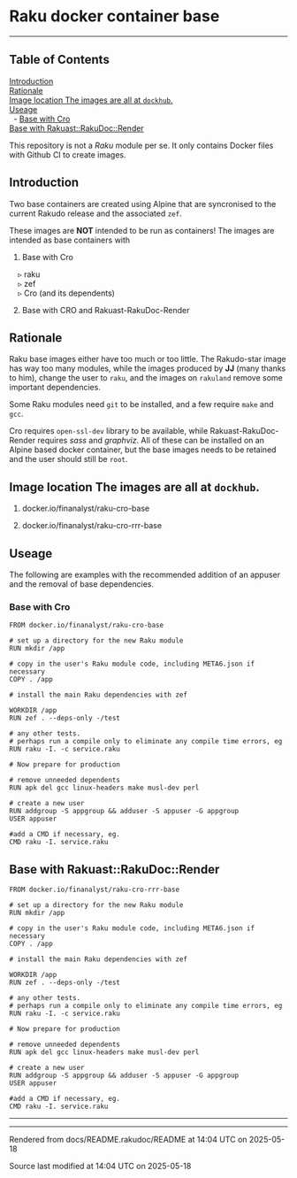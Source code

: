 
# Raku docker container base

----

## Table of Contents

<a href="#Introduction">Introduction</a>   
<a href="#Rationale">Rationale</a>   
<a href="#Image_location_The_images_are_all_at_dockhub.">Image location The images are all at `dockhub`.</a>   
<a href="#Useage">Useage</a>   
&nbsp;&nbsp;- <a href="#Base_with_Cro">Base with Cro</a>   
<a href="#Base_with_Rakuast::RakuDoc::Render">Base with Rakuast::RakuDoc::Render</a>   


<span class="para" id="e3d0f66"></span>This repository is not a *Raku* module per se. It only contains Docker files with Github CI to create images. 

<div id="Introduction"></div>

## Introduction
<span class="para" id="3cf8b77"></span>Two base containers are created using Alpine that are syncronised to the current Rakudo release and the associated `zef`. 

<span class="para" id="7588534"></span>These images are **NOT** intended to be run as containers! The images are intended as base containers with 



1. Base with Cro  



&nbsp;&nbsp;&nbsp;&nbsp;▹ raku  
&nbsp;&nbsp;&nbsp;&nbsp;▹ zef  
&nbsp;&nbsp;&nbsp;&nbsp;▹ Cro (and its dependents)  


2. Base with CRO and Rakuast-RakuDoc-Render  

<div id="Rationale"></div>

## Rationale
<span class="para" id="ae511e0"></span>Raku base images either have too much or too little. The Rakudo-star image has way too many modules, while the images produced by **JJ** (many thanks to him), change the user to `raku`, and the images on `rakuland` remove some important dependencies. 

<span class="para" id="0cc7af4"></span>Some Raku modules need `git` to be installed, and a few require `make` and `gcc`. 

<span class="para" id="cdd5615"></span>Cro requires `open-ssl-dev` library to be available, while Rakuast-RakuDoc-Render requires *sass* and *graphviz*. All of these can be installed on an Alpine based docker container, but the base images needs to be retained and the user should still be `root`. 


<div id="Image location The images are all at ``dockhub``."></div><div id="Image_location_The_images_are_all_at_dockhub."></div>

## Image location The images are all at `dockhub`.


1. docker.io/finanalyst/raku-cro-base  

2. docker.io/finanalyst/raku-cro-rrr-base  

<div id="Useage"></div>

## Useage
<span class="para" id="e7b2fc9"></span>The following are examples with the recommended addition of an appuser and the removal of base dependencies. 


<div id="Base with Cro"></div><div id="Base_with_Cro"></div>

### Base with Cro

```
FROM docker.io/finanalyst/raku-cro-base

# set up a directory for the new Raku module
RUN mkdir /app

# copy in the user's Raku module code, including META6.json if necessary
COPY . /app

# install the main Raku dependencies with zef

WORKDIR /app
RUN zef . --deps-only -/test

# any other tests.
# perhaps run a compile only to eliminate any compile time errors, eg
RUN raku -I. -c service.raku

# Now prepare for production

# remove unneeded dependents
RUN apk del gcc linux-headers make musl-dev perl

# create a new user
RUN addgroup -S appgroup && adduser -S appuser -G appgroup
USER appuser

#add a CMD if necessary, eg.
CMD raku -I. service.raku
```

<div id="Base with Rakuast::RakuDoc::Render"></div><div id="Base_with_Rakuast::RakuDoc::Render"></div>

## Base with Rakuast::RakuDoc::Render

```
FROM docker.io/finanalyst/raku-cro-rrr-base

# set up a directory for the new Raku module
RUN mkdir /app

# copy in the user's Raku module code, including META6.json if necessary
COPY . /app

# install the main Raku dependencies with zef

WORKDIR /app
RUN zef . --deps-only -/test

# any other tests.
# perhaps run a compile only to eliminate any compile time errors, eg
RUN raku -I. -c service.raku

# Now prepare for production

# remove unneeded dependents
RUN apk del gcc linux-headers make musl-dev perl

# create a new user
RUN addgroup -S appgroup && adduser -S appuser -G appgroup
USER appuser

#add a CMD if necessary, eg.
CMD raku -I. service.raku
```



----

----

Rendered from docs/README.rakudoc/README at 14:04 UTC on 2025-05-18

Source last modified at 14:04 UTC on 2025-05-18

